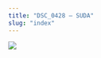 ```yaml
---
title: "DSC_0428 – SUDA"
slug: "index"
---
```


[![](/wp-content/2015/05/DSC_0428-300x201.jpg)](/wp-content/2015/05/DSC_0428.jpg)